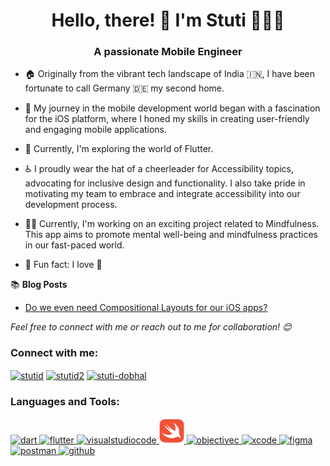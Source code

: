 <h1 align="center">Hello, there! 👋 I'm Stuti 👩🏻‍🔬</h1>
<h3 align="center">A passionate Mobile Engineer </h3>


- 🏠 Originally from the vibrant tech landscape of India 🇮🇳, I have been fortunate to call Germany 🇩🇪 my second home.

- 📱 My journey in the mobile development world began with a fascination for the iOS platform, where I honed my skills in creating user-friendly and engaging mobile applications.
  
- 🚀 Currently, I'm exploring the world of Flutter.

- ♿️ I proudly wear the hat of a cheerleader for Accessibility topics, advocating for inclusive design and functionality. I also take pride in motivating my team to embrace and integrate accessibility into our development process.

- 🧘‍♀️ Currently, I'm working on an exciting project related to Mindfulness. This app aims to promote mental well-being and mindfulness practices in our fast-paced world.

- 🤭 Fun fact: I love 🐶

📚 **Blog Posts**

- [Do we even need Compositional Layouts for our iOS apps?](https://dev.to/7-mind/do-we-even-need-compositional-layouts-to-design-our-next-ios-app-166p)

_Feel free to connect with me or reach out to me for collaboration! 😊_

<h3 align="left">Connect with me:</h3>
<p align="left">
<a href="https://dev.to/stutid" target="blank"><img align="center" src="https://raw.githubusercontent.com/rahuldkjain/github-profile-readme-generator/master/src/images/icons/Social/devto.svg" alt="stutid" height="30" width="40" /></a>
<a href="https://twitter.com/stutid2" target="blank"><img align="center" src="https://raw.githubusercontent.com/rahuldkjain/github-profile-readme-generator/master/src/images/icons/Social/twitter.svg" alt="stutid2" height="30" width="40" /></a>
<a href="https://linkedin.com/in/stuti-dobhal" target="blank"><img align="center" src="https://raw.githubusercontent.com/rahuldkjain/github-profile-readme-generator/master/src/images/icons/Social/linked-in-alt.svg" alt="stuti-dobhal" height="30" width="40" /></a>
</p>

<h3 align="left">Languages and Tools:</h3>
<p align="left"> 
  <a href="https://dart.dev" target="_blank" rel="noreferrer"> <img src="https://www.vectorlogo.zone/logos/dartlang/dartlang-icon.svg" alt="dart" width="40" height="40"/> </a> 
  <a href="https://flutter.dev" target="_blank" rel="noreferrer"> <img src="https://www.vectorlogo.zone/logos/flutterio/flutterio-icon.svg" alt="flutter" width="40" height="40"/> </a> 
  <a href="https://code.visualstudio.com" target="_blank" rel="noreferrer"> <img src="https://www.vectorlogo.zone/logos/visualstudio_code/visualstudio_code-icon.svg" alt="visualstudiocode" width="40" height="40"/> </a> 
  <a href="https://developer.apple.com/swift/" target="_blank" rel="noreferrer"> <img src="https://raw.githubusercontent.com/devicons/devicon/master/icons/swift/swift-original.svg" alt="swift" width="40" height="40"/> </a> 
  <a href="https://developer.apple.com/library/archive/documentation/Cocoa/Conceptual/ProgrammingWithObjectiveC/Introduction/Introduction.html" target="_blank" rel="noreferrer"> <img src="https://www.vectorlogo.zone/logos/apple_objectivec/apple_objectivec-icon.svg" alt="objectivec" width="40" height="40"/> </a> 
  <a href="https://developer.apple.com/xcode/" target="_blank" rel="noreferrer"> <img src="https://www.vectorlogo.zone/logos/apple_xcode/apple_xcode-icon.svg" alt="xcode" width="40" height="40"/> </a> 
  <a href="https://www.figma.com/" target="_blank" rel="noreferrer"> <img src="https://www.vectorlogo.zone/logos/figma/figma-icon.svg" alt="figma" width="40" height="40"/> </a> 
  <a href="https://postman.com" target="_blank" rel="noreferrer"> <img src="https://www.vectorlogo.zone/logos/getpostman/getpostman-icon.svg" alt="postman" width="40" height="40"/> </a>
  <a href="https://github.com" target="_blank" rel="noreferrer"> <img src="https://www.vectorlogo.zone/logos/github/github-icon.svg" alt="github" width="40" height="40"/> </a>
  
</p>
